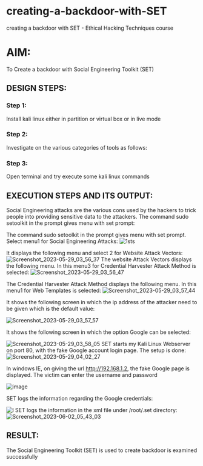 # creating-a-backdoor-with-SET
creating a backdoor with SET - Ethical Hacking Techniques course

# AIM:
To Create a backdoor with Social Engineering Toolkit (SET)

## DESIGN STEPS:

### Step 1:

Install kali linux either in partition or virtual box or in live mode


### Step 2:

Investigate on the various categories of tools as follows:

### Step 3:

Open terminal and try execute some kali linux commands

## EXECUTION STEPS AND ITS OUTPUT:
Social Engineering attacks are the various cons used by the hackers to trick people into providing sensitive data to 
the attackers. 
The command sudo setoolkit in the prompt gives menu with set prompt:

The command sudo setoolkit in the prompt gives menu with set prompt. Select menu1 for Social Engineering Attacks:
![1sts](https://github.com/LOKESHKUMARARI/creating-a-backdoor-with-SET/assets/119406110/97c353f7-4e68-49d9-97a3-420c842d4654)

It displays the following menu and select 2 for Website Attack Vectors:
![Screenshot_2023-05-29_03_56_37](https://github.com/LOKESHKUMARARI/creating-a-backdoor-with-SET/assets/119406110/9d29880e-6f8a-4734-a61d-80a606cb64c7)
The website Attack Vectors displays the following menu. In this menu3 for Credential Harvester Attack Method is selected:
![Screenshot_2023-05-29_03_56_47](https://github.com/LOKESHKUMARARI/creating-a-backdoor-with-SET/assets/119406110/63a26518-1cee-4ceb-ac49-bf5eac8e91a9)

The Credential Harvester Attack Method displays the following menu. In this menu1 for Web Templates is selected:
![Screenshot_2023-05-29_03_57_44](https://github.com/LOKESHKUMARARI/creating-a-backdoor-with-SET/assets/119406110/19e568d5-e3f1-46c8-b5e1-3380328a42f6)

It shows the following screen in which the ip address of the attacker need to be given which is the default value:

![Screenshot_2023-05-29_03_57_57](https://github.com/LOKESHKUMARARI/creating-a-backdoor-with-SET/assets/119406110/7c403123-f29a-43e3-b43c-80274e7d3075)

It shows the following screen in which the option Google can be selected:

![Screenshot_2023-05-29_03_58_05](https://github.com/LOKESHKUMARARI/creating-a-backdoor-with-SET/assets/119406110/a9048408-ed80-4cf1-86d7-d0fc9d336b3d)
SET starts my Kali Linux Webserver on port 80, with the fake Google account login page. The setup is done:
![Screenshot_2023-05-29_04_02_27](https://github.com/LOKESHKUMARARI/creating-a-backdoor-with-SET/assets/119406110/c777ee00-f0d5-4b4b-aa12-c0c79e7bf711)


In windows IE, on giving the url http://192.168.1.2, the fake Google page is displayed. The victim can enter the username and password

![image](https://github.com/LOKESHKUMARARI/creating-a-backdoor-with-SET/assets/119406110/5a087533-d7cb-4a99-83cb-257f49bab68a)


SET logs the information regarding the Google credentials:

![l](https://github.com/praveenst13/creating-a-backdoor-with-SET/assets/118787793/569bac5b-8b6b-4f99-b679-bdf6e3878475)
SET logs the information in the xml file under /root/.set directory:
![Screenshot_2023-06-02_05_43_03](https://github.com/LOKESHKUMARARI/creating-a-backdoor-with-SET/assets/119406110/c7366d6d-37e3-44a7-a47e-d9f30abaa36b)







## RESULT:
The Social Engineering Toolkit (SET) is used to create backdoor is  examined successfully
